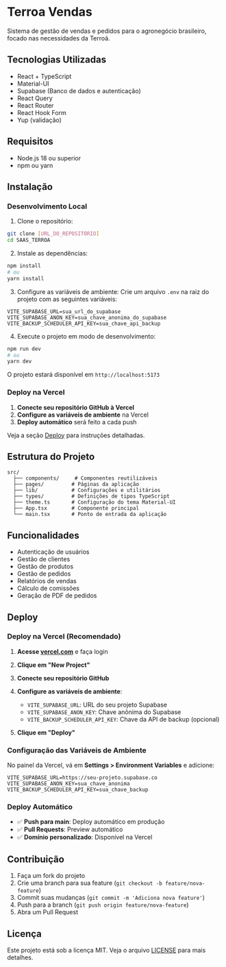 # Terroa Vendas

Sistema de gestão de vendas e pedidos para o agronegócio brasileiro, focado nas necessidades da Terroá.

## Tecnologias Utilizadas

- React + TypeScript
- Material-UI
- Supabase (Banco de dados e autenticação)
- React Query
- React Router
- React Hook Form
- Yup (validação)

## Requisitos

- Node.js 18 ou superior
- npm ou yarn

## Instalação

### Desenvolvimento Local

1. Clone o repositório:
```bash
git clone [URL_DO_REPOSITÓRIO]
cd SAAS_TERROA
```

2. Instale as dependências:
```bash
npm install
# ou
yarn install
```

3. Configure as variáveis de ambiente:
Crie um arquivo `.env` na raiz do projeto com as seguintes variáveis:
```env
VITE_SUPABASE_URL=sua_url_do_supabase
VITE_SUPABASE_ANON_KEY=sua_chave_anonima_do_supabase
VITE_BACKUP_SCHEDULER_API_KEY=sua_chave_api_backup
```

4. Execute o projeto em modo de desenvolvimento:
```bash
npm run dev
# ou
yarn dev
```

O projeto estará disponível em `http://localhost:5173`

### Deploy na Vercel

1. **Conecte seu repositório GitHub à Vercel**
2. **Configure as variáveis de ambiente** na Vercel
3. **Deploy automático** será feito a cada push

Veja a seção [Deploy](#deploy) para instruções detalhadas.

## Estrutura do Projeto

```
src/
  ├── components/     # Componentes reutilizáveis
  ├── pages/         # Páginas da aplicação
  ├── lib/           # Configurações e utilitários
  ├── types/         # Definições de tipos TypeScript
  ├── theme.ts       # Configuração do tema Material-UI
  ├── App.tsx        # Componente principal
  └── main.tsx       # Ponto de entrada da aplicação
```

## Funcionalidades

- Autenticação de usuários
- Gestão de clientes
- Gestão de produtos
- Gestão de pedidos
- Relatórios de vendas
- Cálculo de comissões
- Geração de PDF de pedidos

## Deploy

### Deploy na Vercel (Recomendado)

1. **Acesse [vercel.com](https://vercel.com)** e faça login
2. **Clique em "New Project"**
3. **Conecte seu repositório GitHub**
4. **Configure as variáveis de ambiente**:
   - `VITE_SUPABASE_URL`: URL do seu projeto Supabase
   - `VITE_SUPABASE_ANON_KEY`: Chave anônima do Supabase
   - `VITE_BACKUP_SCHEDULER_API_KEY`: Chave da API de backup (opcional)

5. **Clique em "Deploy"**

### Configuração das Variáveis de Ambiente

No painel da Vercel, vá em **Settings > Environment Variables** e adicione:

```
VITE_SUPABASE_URL=https://seu-projeto.supabase.co
VITE_SUPABASE_ANON_KEY=sua_chave_anonima
VITE_BACKUP_SCHEDULER_API_KEY=sua_chave_backup
```

### Deploy Automático

- ✅ **Push para main**: Deploy automático em produção
- ✅ **Pull Requests**: Preview automático
- ✅ **Domínio personalizado**: Disponível na Vercel

## Contribuição

1. Faça um fork do projeto
2. Crie uma branch para sua feature (`git checkout -b feature/nova-feature`)
3. Commit suas mudanças (`git commit -m 'Adiciona nova feature'`)
4. Push para a branch (`git push origin feature/nova-feature`)
5. Abra um Pull Request

## Licença

Este projeto está sob a licença MIT. Veja o arquivo [LICENSE](LICENSE) para mais detalhes. 